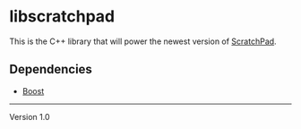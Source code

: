 # libscratchpad

This is the C++ library that will power the newest version of [ScratchPad](https://github.com/eiskalteschatten/ScratchPad).

## Dependencies

- [Boost](http://www.boost.org/)

---

Version 1.0